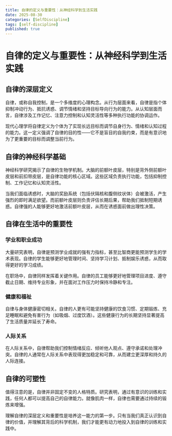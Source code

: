 ```yaml
---
title: 自律的定义与重要性：从神经科学到生活实践
date: 2025-08-30
categories: [SelfDiscipline]
tags: [self-discipline]
published: true
---
```


# 自律的定义与重要性：从神经科学到生活实践

## 自律的深层定义

自律，或称自我控制，是一个多维度的心理构念。从行为层面来看，自律是指个体抑制冲动行为、抵抗诱惑、调节情绪和坚持目标导向行为的能力。从认知层面而言，自律涉及工作记忆、注意力控制和认知灵活性等多种执行功能的协调运作。

现代心理学将自律定义为个体为了实现长远目标而调节自身行为、情绪和认知过程的能力。这一定义强调了自律的目的性——它不是盲目的自我约束，而是有意识地为了更重要的目标而调整当前行为。

## 自律的神经科学基础

神经科学研究揭示了自律的生物学机制。大脑的前额叶皮层，特别是背外侧前额叶皮层和前扣带皮层，是自律功能的核心区域。这些区域负责执行功能，包括抑制控制、工作记忆和认知灵活性。

当我们面临诱惑时，大脑的奖励系统（包括伏隔核和腹侧纹状体）会被激活，产生强烈的即时满足欲望。而前额叶皮层则负责评估长期后果，帮助我们抵制短期诱惑。自律强的人能够更好地激活前额叶皮层，从而在诱惑面前做出理性决策。

## 自律在生活中的重要性

### 学业和职业成功

大量研究表明，自律是预测学业成就的强有力指标，甚至比智商更能预测学生的学术表现。自律的学生能够更好地管理时间、坚持学习计划、抵制娱乐诱惑，从而取得更好的学习成绩。

在职场中，自律同样发挥着关键作用。自律的员工能够更好地管理项目进度、遵守截止日期、维持专业形象，并在面对工作压力时保持冷静和专注。

### 健康和福祉

自律与身体健康密切相关。自律的人更有可能坚持健康的饮食习惯、定期锻炼、充足睡眠和避免有害行为（如吸烟、过度饮酒）。这些健康行为的长期坚持显著提高了生活质量并延长了寿命。

### 人际关系

在人际关系中，自律帮助我们控制情绪反应、倾听他人观点、遵守承诺和处理冲突。自律的人通常在人际关系中表现得更加稳定和可靠，从而建立更深厚和持久的人际连接。

## 自律的可塑性

值得注意的是，自律并非固定不变的人格特质。研究表明，通过有意识的训练和实践，任何人都可以提高自己的自律能力。就像肌肉一样，自律也需要通过持续的锻炼来增强。

理解自律的深层定义和重要性是培养这一能力的第一步。只有当我们真正认识到自律的价值，并理解其背后的科学机制，我们才能更有动力地投入到自律的训练和实践中。